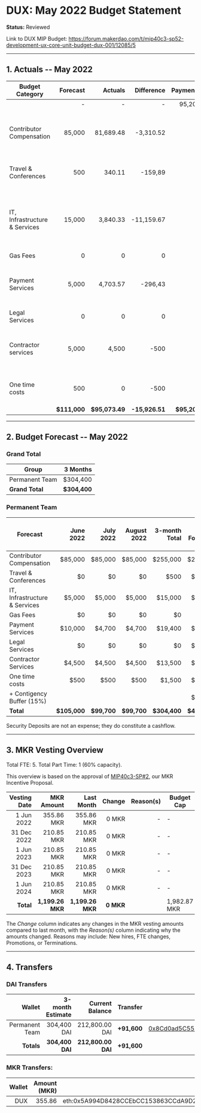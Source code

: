# DUX: May 2022 Budget Statement

**Status:** Reviewed

Link to DUX MIP Budget: https://forum.makerdao.com/t/mip40c3-sp52-development-ux-core-unit-budget-dux-001/12085/5

---

## 1. Actuals -- May 2022

| Budget Category               |     Forecast |        Actuals |     Difference |    Payments |                                                            Comment |
| ----------------------------- | -----------: | -------------: | -------------: | ----------: | -----------------------------------------------------------------: |
|                               |            - |              - |              - |      95,200 |                                                                    |
| Contributor Compensation      |       85,000 |      81,689.48 |      -3,310.52 |           - |                      Variation on estimate. No outstanding reason. |
| Travel & Conferences          |          500 |         340.11 |        -159,89 |           - |                                  We allocated 500 just to be safe. |
| IT, Infrastructure & Services |       15,000 |       3,840.33 |     -11,159.67 |           - | We were counting on paying 1 year of Alchemy but we have postponed |
| Gas Fees                      |            0 |              0 |              0 |           - |                                                                  - |
| Payment Services              |        5,000 |       4,703.57 |        -296,43 |           - |                      Variation on estimate. No outstanding reason. |
| Legal Services                |            0 |              0 |              0 |           - |                                                                  - |
| Contractor services           |        5,000 |          4,500 |           -500 |           - |                      Variation on estimate. No outstanding reason. |
| One time costs                |          500 |              0 |           -500 |           - |                                 No one time costs used this month. |
|                               | **$111,000** | **$95,073.49** | **-15,926.51** | **$95,200** |                                                                  - |

---

## 2. Budget Forecast -- May 2022

### Grand Total

| Group           |     3 Months |
| --------------- | -----------: |
| Permanent Team  |     $304,400 |
| **Grand Total** | **$304,400** |

### Permanent Team

| Forecast                      |    June 2022 |   July 2022 | August 2022 | 3-month Total | MIP Budget Forecast/ CAP |
| ----------------------------- | -----------: | ----------: | ----------: | ------------: | -----------------------: |
| Contributor Compensation      |      $85,000 |     $85,000 |     $85,000 |      $255,000 |                 $275,000 |
| Travel & Conferences          |           $0 |          $0 |          $0 |          $500 |                  $13,500 |
| IT, Infrastructure & Services |       $5,000 |      $5,000 |      $5,000 |       $15,000 |                  $27,000 |
| Gas Fees                      |           $0 |          $0 |          $0 |            $0 |                   $3,000 |
| Payment Services              |      $10,000 |      $4,700 |      $4,700 |       $19,400 |                  $19,500 |
| Legal Services                |           $0 |          $0 |          $0 |            $0 |                  $16,500 |
| Contractor Services           |       $4,500 |      $4,500 |      $4,500 |       $13,500 |                  $45,000 |
| One time costs                |         $500 |        $500 |        $500 |        $1,500 |                  $21,000 |
| + Contigency Buffer (15%)     |              |             |             |               |                  $63,075 |
| **Total**                     | **$105,000** | **$99,700** | **$99,700** |  **$304,400** |             **$483,575** |

Security Deposits are not an expense; they do constitute a cashflow.

---

## 3. MKR Vesting Overview

Total FTE: 5. Total Part Time: 1 (60% capacity).

This overview is based on the approval of [MIP40c3-SP#2](https://forum.makerdao.com/t/mip40c3-sp27-development-ux-core-unit-mkr-budget-dux-001/9777), our MKR Incentive Proposal.

| Vesting Date |       MKR Amount |       Last Month |    Change | Reason(s) | Budget Cap   |
| -----------: | ---------------: | ---------------: | --------: | --------: | ------------ |
|   1 Jun 2022 |       355.86 MKR |       355.86 MKR |     0 MKR |         - | -            |
|  31 Dec 2022 |       210.85 MKR |       210.85 MKR |     0 MKR |         - | -            |
|   1 Jun 2023 |       210.85 MKR |       210.85 MKR |     0 MKR |         - | -            |
|  31 Dec 2023 |       210.85 MKR |       210.85 MKR |     0 MKR |         - | -            |
|   1 Jun 2024 |       210.85 MKR |       210.85 MKR |     0 MKR |         - | -            |
|    **Total** | **1,199.26 MKR** | **1,199.26 MKR** | **0 MKR** |           | 1,982.87 MKR |

The _Change_ column indicates any changes in the MKR vesting amounts compared to last month, with the _Reason(s)_ column indicating why the amounts changed. Reasons may include: New hires, FTE changes, Promotions, or Terminations.

---

## 4. Transfers

### DAI Transfers

|         Wallet | 3-month Estimate |    Current Balance |    Transfer |                                                                                                                    Multi-sig Address |
| -------------: | ---------------: | -----------------: | ----------: | -----------------------------------------------------------------------------------------------------------------------------------: |
| Permanent Team |      304,400 DAI |     212,800.00 DAI | **+91,600** | [0x8Cd0ad5C55498Aacb72b6689E1da5A284C69c0C7](https://gnosis-safe.io/app/#/safes/0x8Cd0ad5C55498Aacb72b6689E1da5A284C69c0C7/balances) |
|     **Totals** |  **304,400 DAI** | **212,800.00 DAI** | **+91,600** |                                                                                                                                      |

### MKR Transfers:

| Wallet | Amount (MKR) |                                    Transaction |
| -----: | -----------: | ---------------------------------------------: |
|    DUX |       355.86 | eth:0x5A994D8428CCEbCC153863CCdA9D2Be6352f89ad |
